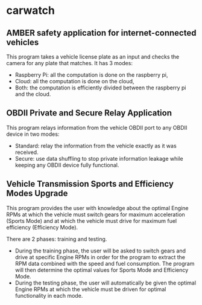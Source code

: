 # carwatch

## AMBER safety application for internet-connected vehicles

This program takes a vehicle license plate as an input and checks the camera for any plate that matches.
It has 3 modes:
- Raspberry Pi: all the computation is done on the raspberry pi,
- Cloud: all the computation is done on the cloud,
- Both: the computation is efficiently divided between the raspberry pi and the cloud.

## OBDII Private and Secure Relay Application

This program relays information from the vehicle OBDII port to any OBDII device in two modes:
- Standard: relay the information from the vehicle exactly as it was received.
- Secure: use data shuffling to stop private information leakage while keeping any OBDII device fully functional.

## Vehicle Transmission Sports and Efficiency Modes Upgrade

This program provides the user with knowledge about the optimal Engine RPMs at which
the vehicle must switch gears for maximum acceleration (Sports Mode) and at which the
vehicle must drive for maximum fuel efficiency (Efficiency Mode).

There are 2 phases: training and testing.
- During the training phase, the user will be asked to switch gears and drive at
specific Engine RPMs in order for the program to extract the RPM data combined
with the speed and fuel consumption. The program will then determine the optimal
values for Sports Mode and Efficiency Mode.
- During the testing phase, the user will automatically be given the optimal
Engine RPMs at which the vehicle must be driven for optimal functionality in
each mode.

